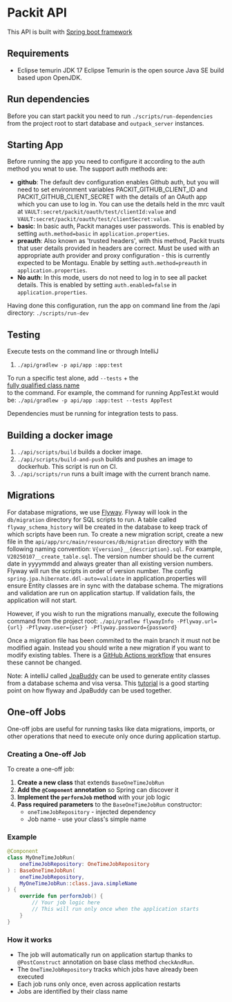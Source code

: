 # Packit API

This API is built with [Spring boot framework](https://spring.io)

## Requirements

- Eclipse temurin JDK 17
  Eclipse Temurin is the open source Java SE build based upon OpenJDK.

## Run dependencies

Before you can start packit you need to run `./scripts/run-dependencies` from the project root
to start database and `outpack_server` instances.

## Starting App

Before running the app you need to configure it according to the auth method you wnat to use. The support auth methods are:

- **github**: The default dev configuration enables Github auth, but you will need to set environment variables PACKIT_GITHUB_CLIENT_ID
   and
   PACKIT_GITHUB_CLIENT_SECRET with the details of an OAuth app which you can use to log in. You can use the details held in
   the
   mrc vault at `VAULT:secret/packit/oauth/test/clientId:value` and `VAULT:secret/packit/oauth/test/clientSecret:value`. 
- **basic**: In basic auth, Packit manages user passwords. This is enabled by setting `auth.method=basic` in `application.properties`.
- **preauth**: Also known as 'trusted headers', with this method, Packit trusts that user details provided in headers are correct.
             Must be used with an appropriate auth provider and proxy configuration - this is currently expected to be Montagu. 
             Enable by setting `auth.method=preauth` in `application.properties`.
- **No auth**: In this mode, users do not need to log in to see all packet details. This is enabled by setting `auth.enabled=false` in `application.properties`. 

Having done this configuration, run the app on command line from the /api directory: `./scripts/run-dev`

## Testing

Execute tests on the command line or through IntelliJ

1. `./api/gradlew -p api/app :app:test`

To run a specific test alone, add `--tests` + the \
[fully qualified class name](https://docs.gradle.org/current/userguide/java_testing.html#full_qualified_name_pattern)\
to the command. For example, the command for running AppTest.kt would
be: `./api/gradlew -p api/app :app:test --tests AppTest`

Dependencies must be running for integration tests to pass.

## Building a docker image

1. `./api/scripts/build` builds a docker image.
2. `./api/scripts/build-and-push` builds and pushes an image to dockerhub. This script is run on CI.
3. `./api/scripts/run` runs a built image with the current branch name.

## Migrations

For database migrations, we use [Flyway](https://flywaydb.org/). Flyway will look in the `db/migration` directory for SQL scripts to run.
A table called `flyway_schema_history` will be created in the database to keep track of which scripts have been run. To create a new migration
script, create a new file in the `api/app/src/main/resources/db/migration` directory with the following naming convention: `V{version}__{description}.sql`.
For example, `V20250107__create_table.sql`. The version number should be the current date in yyyymmdd and always greater than all existing version numbers. Flyway will run the scripts in order of version number.
The config `spring.jpa.hibernate.ddl-auto=validate` in application.properties will ensure Entity classes are in sync with the database schema.
The migrations and validation are run on application startup. If validation fails, the application will not start.

However, if you wish to run the migrations manually, execute the following command from the project root:
`./api/gradlew flywayInfo -Pflyway.url={url} -Pflyway.user={user} -Pflyway.password={password}`

Once a migration file has been commited to the main branch it must not be modified again. Instead you should write a new migration if you want to modify
existing tables. There is a [GitHub Actions workflow](../.github/workflows/check-migrations.yml) that ensures these cannot be changed.

Note: A intelliJ called [JpaBuddy](https://jpa-buddy.com/) can be used to generate entity classes from a database schema and visa versa.
This [tutorial](https://www.youtube.com/watch?v=9wEJ29QIDyM&t=51s) is a good starting point on how flyway and JpaBuddy can be used together.

## One-off Jobs

One-off jobs are useful for running tasks like data migrations, imports, or other operations that need to execute only once during application startup.

### Creating a One-off Job

To create a one-off job:

1. **Create a new class** that extends `BaseOneTimeJobRun`
2. **Add the `@Component` annotation** so Spring can discover it
3. **Implement the `performJob` method** with your job logic
4. **Pass required parameters** to the `BaseOneTimeJobRun` constructor:
   - `oneTimeJobRepository` - injected dependency
   - Job name - use your class's simple name

### Example

```kotlin
@Component
class MyOneTimeJobRun(
    oneTimeJobRepository: OneTimeJobRepository
) : BaseOneTimeJobRun(
    oneTimeJobRepository, 
    MyOneTimeJobRun::class.java.simpleName
) {
    override fun performJob() {
        // Your job logic here
        // This will run only once when the application starts
    }
}
```

### How it works

- The job will automatically run on application startup thanks to `@PostConstruct` annotation on base class method `checkAndRun`.
- The `OneTimeJobRepository` tracks which jobs have already been executed
- Each job runs only once, even across application restarts
- Jobs are identified by their class name
